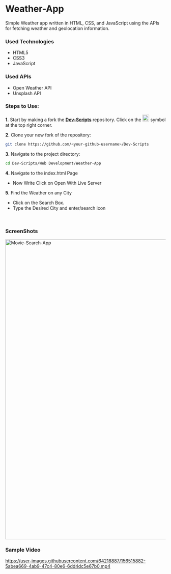 <h1>Weather-App</h1>

<p>Simple Weather app written in HTML, CSS, and JavaScript using the APIs for fetching weather and geolocation information.</p>

<h3>Used Technologies</h3>
<ul>
  <li>HTML5</li>
  <li>CSS3</li>
  <li>JavaScript</li>
</ul>

<h3>Used APIs</h4>
<ul>
  <li>Open Weather API</li>
 <li>Unsplash API</li>
</ul>

### Steps to Use:


**1.** Start by making a fork the [**Dev-Scripts**](https://github.com/abhijeet007rocks8/Dev-Scripts) repository. Click on the <a href="https://github.com/abhijeet007rocks8/Dev-Scripts/fork"><img src="https://i.imgur.com/G4z1kEe.png" height="21" width="21"></a> symbol at the top right corner.

**2.** Clone your new fork of the repository:

```bash
git clone https://github.com/<your-github-username>/Dev-Scripts
```

**3.** Navigate to the project directory:

```bash
cd Dev-Scripts/Web Development/Weather-App

```

**4.** Navigate to the index.html Page

- Now Write Click on Open With Live Server

**5.** Find the Weather on any City

- Click on the Search Box.
- Type the Desired City and enter/search icon



</br>


<h3> ScreenShots </h3>  
<img width="943" alt="Movie-Search-App" src="https://github.com/Atif0604/Dev-Scripts/blob/f5938d48ef02d3d1a31fdc0bba7bed9aa17153fb/Web Development/Weather-App/Weather-App.jpg">

<br>

<h3> Sample Video </h3>

https://user-images.githubusercontent.com/64218887/156515882-5abea669-4ab9-47c4-80e6-6dd4dc5e67b0.mp4

  

<br>
